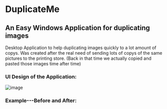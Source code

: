 # DuplicateMe
## An Easy Windows Application for duplicating images 

Desktop Application to help duplicating images quickly to a lot amount of copys.
Was created after the real need of sending lots of copys of the same pictures to the printing store.
(Back in that time we actually copied and pasted those images time after time)

### UI Design of the Application:
![image](https://user-images.githubusercontent.com/44200760/130365022-f17b1421-70f0-402f-8315-36bc8b70d764.png)

### Example---Before and After:


